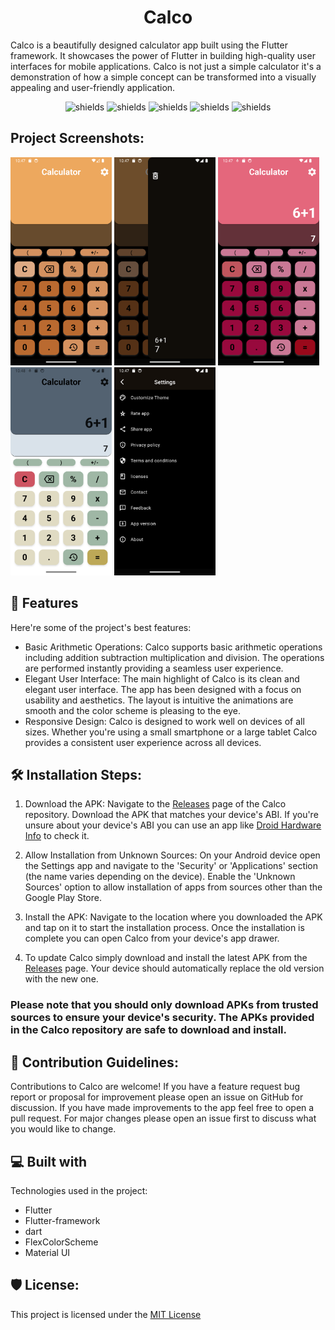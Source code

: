 <h1 align="center" id="title">Calco</h1>

<p id="description">Calco is a beautifully designed calculator app built using the Flutter framework. It showcases the power of Flutter in building high-quality user interfaces for mobile applications. Calco is not just a simple calculator it's a demonstration of how a simple concept can be transformed into a visually appealing and user-friendly application.</p>

<p align="center"><img src="https://img.shields.io/badge/Flutter-darkblue?style=flat-square&amp;logo=flutter&amp;link=https%3A%2F%2Fflutter.dev%2F" alt="shields"> <img src="https://img.shields.io/badge/Flutter--Framework-blue?style=flat-square&amp;logo=flutter&amp;link=https%3A%2F%2Fflutter.dev%2F" alt="shields"> <img src="https://img.shields.io/badge/Material-UI-cyan?style=flat-square&amp;link=https%3A%2F%2Fm3.material.io%2Fdevelop%2Fflutter" alt="shields"> <img src="https://img.shields.io/badge/flex__color__scheme-v7.3.1-purple?style=flat-square&amp;link=https%3A%2F%2Fpub.dev%2Fpackages%2Fflex_color_scheme" alt="shields"> <img src="https://img.shields.io/badge/License-MIT-darkred?style=flat-square&amp;link=https%3A%2F%2Fopensource.org%2Flicense%2Fmit" alt="shields"></p>

<h2>Project Screenshots:</h2>

<img src="https://github.com/Dark70rd/calco/blob/master/app-screenshots/Screenshot_1.png" alt="project-screenshot" width="162" height="333/"> <img src="https://github.com/Dark70rd/calco/blob/master/app-screenshots/Screenshot_3.png" alt="project-screenshot" width="162" height="333/"> <img src="https://github.com/Dark70rd/calco/blob/master/app-screenshots/Screenshot_4.png" alt="project-screenshot" width="162" height="333/"> <img src="https://github.com/Dark70rd/calco/blob/master/app-screenshots/Screenshot_5.png" alt="project-screenshot" width="162" height="333/"> <img src="https://github.com/Dark70rd/calco/blob/master/app-screenshots/Screenshot_2.png" alt="project-screenshot" width="162" height="333/">

<h2>🧐 Features</h2>

Here're some of the project's best features:

*   Basic Arithmetic Operations: Calco supports basic arithmetic operations including addition subtraction multiplication and division. The operations are performed instantly providing a seamless user experience.
*   Elegant User Interface: The main highlight of Calco is its clean and elegant user interface. The app has been designed with a focus on usability and aesthetics. The layout is intuitive the animations are smooth and the color scheme is pleasing to the eye.
*   Responsive Design: Calco is designed to work well on devices of all sizes. Whether you're using a small smartphone or a large tablet Calco provides a consistent user experience across all devices.

<h2>🛠️ Installation Steps:</h2>

1. Download the APK: Navigate to the [Releases](https://github.com/Dark70rd/calco/releases) page of the Calco repository. Download the APK that matches your device's ABI. If you're unsure about your device's ABI you can use an app like [Droid Hardware Info](https://play.google.com/store/apps/details?id=com.inkwired.droidinfo) to check it.

2. Allow Installation from Unknown Sources: On your Android device open the Settings app and navigate to the 'Security' or 'Applications' section (the name varies depending on the device). Enable the 'Unknown Sources' option to allow installation of apps from sources other than the Google Play Store.

3. Install the APK: Navigate to the location where you downloaded the APK and tap on it to start the installation process. Once the installation is complete you can open Calco from your device's app drawer.

4. To update Calco simply download and install the latest APK from the [Releases](https://github.com/Dark70rd/calco/releases) page. Your device should automatically replace the old version with the new one.

<h3>Please note that you should only download APKs from trusted sources to ensure your device's security. The APKs provided in the Calco repository are safe to download and install.</h3>

<h2>🍰 Contribution Guidelines:</h2>

Contributions to Calco are welcome! If you have a feature request bug report or proposal for improvement please open an issue on GitHub for discussion. If you have made improvements to the app feel free to open a pull request. For major changes please open an issue first to discuss what you would like to change.

  
  
<h2>💻 Built with</h2>

Technologies used in the project:

*   Flutter
*   Flutter-framework
*   dart
*   FlexColorScheme
*   Material UI

<h2>🛡️ License:</h2>

This project is licensed under the [MIT License](LICENSE)

